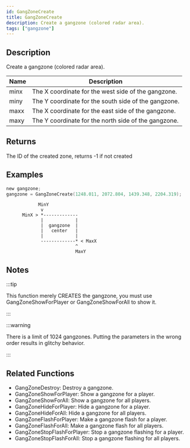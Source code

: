 ```yaml
---
id: GangZoneCreate
title: GangZoneCreate
description: Create a gangzone (colored radar area).
tags: ["gangzone"]
---
```


<TagLinks />

## Description

Create a gangzone (colored radar area).

| Name | Description                                          |
| ---- | ---------------------------------------------------- |
| minx | The X coordinate for the west side of the gangzone.  |
| miny | The Y coordinate for the south side of the gangzone. |
| maxx | The X coordinate for the east side of the gangzone.  |
| maxy | The Y coordinate for the north side of the gangzone. |

## Returns

The ID of the created zone, returns -1 if not created

## Examples

```c
new gangzone;
gangzone = GangZoneCreate(1248.011, 2072.804, 1439.348, 2204.319);
```

```
            MinY
             v
      MinX > *-------------
             |            |
             |  gangzone  |
             |   center   |
             |            |
             -------------* < MaxX
                          ^
                          MaxY
```

## Notes

:::tip

This function merely CREATES the gangzone, you must use GangZoneShowForPlayer or GangZoneShowForAll to show it.

:::

:::warning

There is a limit of 1024 gangzones.
Putting the parameters in the wrong order results in glitchy behavior.

:::

## Related Functions

- GangZoneDestroy: Destroy a gangzone.
- GangZoneShowForPlayer: Show a gangzone for a player.
- GangZoneShowForAll: Show a gangzone for all players.
- GangZoneHideForPlayer: Hide a gangzone for a player.
- GangZoneHideForAll: Hide a gangzone for all players.
- GangZoneFlashForPlayer: Make a gangzone flash for a player.
- GangZoneFlashForAll: Make a gangzone flash for all players.
- GangZoneStopFlashForPlayer: Stop a gangzone flashing for a player.
- GangZoneStopFlashForAll: Stop a gangzone flashing for all players.

